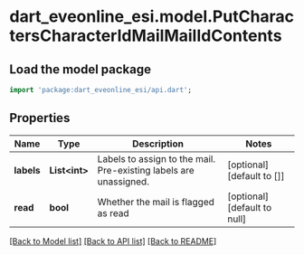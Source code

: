 # dart_eveonline_esi.model.PutCharactersCharacterIdMailMailIdContents

## Load the model package
```dart
import 'package:dart_eveonline_esi/api.dart';
```

## Properties
Name | Type | Description | Notes
------------ | ------------- | ------------- | -------------
**labels** | **List&lt;int&gt;** | Labels to assign to the mail. Pre-existing labels are unassigned. | [optional] [default to []]
**read** | **bool** | Whether the mail is flagged as read | [optional] [default to null]

[[Back to Model list]](../README.md#documentation-for-models) [[Back to API list]](../README.md#documentation-for-api-endpoints) [[Back to README]](../README.md)


